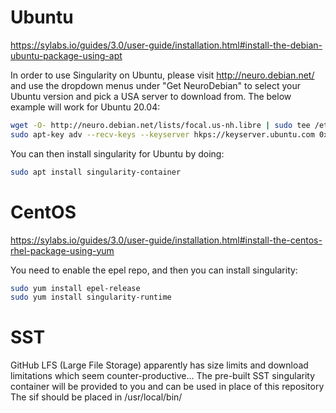 # Ubuntu

https://sylabs.io/guides/3.0/user-guide/installation.html#install-the-debian-ubuntu-package-using-apt

In order to use Singularity on Ubuntu, please visit http://neuro.debian.net/ and use
the dropdown menus under "Get NeuroDebian" to select your Ubuntu version and pick a
USA server to download from. The below example will work for Ubuntu 20.04:

```Bash
wget -O- http://neuro.debian.net/lists/focal.us-nh.libre | sudo tee /etc/apt/sources.list.d/neurodebian.sources.list
sudo apt-key adv --recv-keys --keyserver hkps://keyserver.ubuntu.com 0xA5D32F012649A5A9
```

You can then install singularity for Ubuntu by doing:

```Bash
sudo apt install singularity-container
```

# CentOS

https://sylabs.io/guides/3.0/user-guide/installation.html#install-the-centos-rhel-package-using-yum

You need to enable the epel repo, and then you can install singularity:

```Bash
sudo yum install epel-release
sudo yum install singularity-runtime
```

# SST

GitHub LFS (Large File Storage) apparently has size limits and download limitations which seem counter-productive...
The pre-built SST singularity container will be provided to you and can be used in place of this repository
The sif should be placed in /usr/local/bin/
